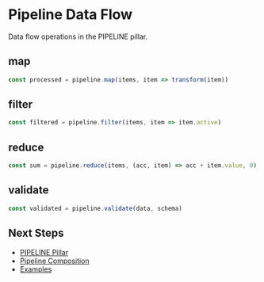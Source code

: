 # Pipeline Data Flow

Data flow operations in the PIPELINE pillar.

## map

```typescript
const processed = pipeline.map(items, item => transform(item))
```

## filter

```typescript
const filtered = pipeline.filter(items, item => item.active)
```

## reduce

```typescript
const sum = pipeline.reduce(items, (acc, item) => acc + item.value, 0)
```

## validate

```typescript
const validated = pipeline.validate(data, schema)
```

## Next Steps

- [PIPELINE Pillar](/api/pipeline/)
- [Pipeline Composition](/api/pipeline/compose)
- [Examples](/examples/workflows)